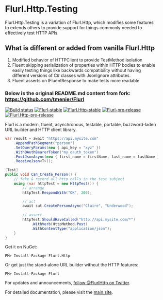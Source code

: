 # Flurl.Http.Testing

Flurl.Http.Testing is a variation of Flurl.Http, which modifies some features to extends others to provide support for things commonly needed to effectively test HTTP APIs.

## What is different or added from vanilla Flurl.Http

1. Modified behavior of HTTPClient to provide TestMethod isolation
2. Fluent skipping serialization of properties within HTTP bodies to enable easily testing things like backwards compatibility without having different versions of C# classes with JsonIgnore attributes.
3. Fluent asserts on IFluentResponse to make tests more readable

### Below is the original README.md content from fork: https://github.com/tmenier/Flurl

[![Build status](https://ci.appveyor.com/api/projects/status/hec8ioqg0j07ttg5/branch/master?svg=true)](https://ci.appveyor.com/project/kroniak/flurl/branch/master)
[![Flurl-stable](https://img.shields.io/nuget/v/Flurl.svg?maxAge=3600&label=Flurl%20nuget)](https://www.nuget.org/packages/Flurl/)
[![Flurl.Http-stable](https://img.shields.io/nuget/v/Flurl.Http.svg?maxAge=3600&label=Flurl.Http%20nuget)](https://www.nuget.org/packages/Flurl.Http/)
[![Flurl-pre-release](https://img.shields.io/nuget/vpre/Flurl.svg?maxAge=3600&label=Flurl%20Pre-Release%20nuget)](https://www.nuget.org/packages/Flurl/)
[![Flurl.Http-pre-release](https://img.shields.io/nuget/vpre/Flurl.Http.svg?maxAge=3600&label=Flurl.Http%20Pre-Release%20nuget)](https://www.nuget.org/packages/Flurl.Http/)

Flurl is a modern, fluent, asynchronous, testable, portable, buzzword-laden URL builder and HTTP client library.

````c#
var result = await "https://api.mysite.com"
    .AppendPathSegment("person")
    .SetQueryParams(new { api_key = "xyz" })
    .WithOAuthBearerToken("my_oauth_token")
    .PostJsonAsync(new { first_name = firstName, last_name = lastName })
    .ReceiveJson<T>();

[Test]
public void Can_Create_Person() {
    // fake & record all http calls in the test subject
    using (var httpTest = new HttpTest()) {
        // arrange
        httpTest.RespondWith("OK", 200);

        // act
        await sut.CreatePersonAsync("Claire", "Underwood");
        
        // assert
        httpTest.ShouldHaveCalled("http://api.mysite.com/*")
            .WithVerb(HttpMethod.Post)
            .WithContentType("application/json");
    }
}
````

Get it on NuGet:

`PM> Install-Package Flurl.Http`

Or get just the stand-alone URL builder without the HTTP features:

`PM> Install-Package Flurl`

For updates and announcements, [follow @FlurlHttp on Twitter](https://twitter.com/intent/user?screen_name=FlurlHttp).

For detailed documentation, please visit the [main site](https://flurl.dev). 
